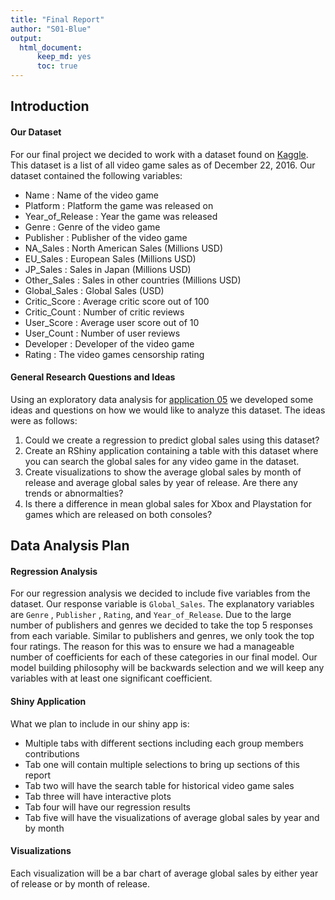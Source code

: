 ```yaml
---
title: "Final Report"
author: "S01-Blue"
output: 
  html_document:
      keep_md: yes
      toc: true
---
```





## Introduction

#### Our Dataset

For our final project we decided to work with a dataset found on [Kaggle](https://www.kaggle.com/sidtwr/videogames-sales-dataset#Video_Games_Sales_as_at_22_Dec_2016.csv). This dataset is a list of all video game sales as of December 22, 2016. Our dataset contained the following variables:

- Name : Name of the video game
- Platform : Platform the game was released on
- Year_of_Release : Year the game was released
- Genre : Genre of the video game
- Publisher : Publisher of the video game
- NA_Sales : North American Sales (Millions USD)
- EU_Sales : European Sales (Millions USD)
- JP_Sales : Sales in Japan (Millions USD)
- Other_Sales : Sales in other countries (Millions USD)
- Global_Sales : Global Sales (USD)
- Critic_Score : Average critic score out of 100
- Critic_Count : Number of critic reviews
- User_Score : Average user score out of 10
- User_Count : Number of user reviews
- Developer : Developer of the video game
- Rating : The video games censorship rating

#### General Research Questions and Ideas

Using an exploratory data analysis for [application 05](https://github.com/sta518/application05-s01-blue) we developed some ideas and questions on how we would like to analyze this dataset. The ideas were as follows:

1. Could we create a regression to predict global sales using this dataset?
2. Create an RShiny application containing a table with this dataset where you can search the global sales for any video game in the dataset.
3. Create visualizations to show the average global sales by month of release and average global sales by year of release. Are there any trends or abnormalties?
4. Is there a difference in mean global sales for Xbox and Playstation for games which are released on both consoles?

## Data Analysis Plan

#### Regression Analysis

For our regression analysis we decided to include five variables from the dataset. Our response variable is `Global_Sales`. The explanatory variables are `Genre` , `Publisher` , `Rating`, and `Year_of_Release`. Due to the large number of publishers and genres we decided to take the top 5 responses from each variable. Similar to publishers and genres, we only took the top four ratings. The reason for this was to ensure we had a manageable number of coefficients for each of these categories in our final model. Our model building philosophy will be backwards selection and we will keep any variables with at least one significant coefficient.

#### Shiny Application

What we plan to include in our shiny app is:

- Multiple tabs with different sections including each group members contributions
- Tab one will contain multiple selections to bring up sections of this report
- Tab two will have the search table for historical video game sales
- Tab three will have interactive plots
- Tab four will have our regression results
- Tab five will have the visualizations of average global sales by year and by month

#### Visualizations

Each visualization will be a bar chart of average global sales by either year of release or by month of release.




















